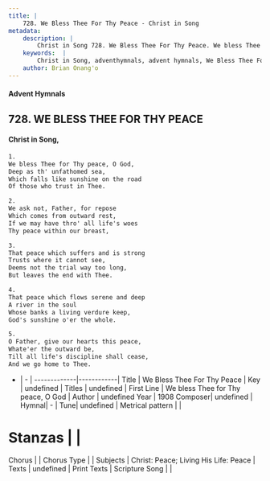 ```yaml
---
title: |
    728. We Bless Thee For Thy Peace - Christ in Song
metadata:
    description: |
        Christ in Song 728. We Bless Thee For Thy Peace. We bless Thee for Thy peace, O God, Deep as th' unfathomed sea, Which falls like sunshine on the road Of those who trust in Thee.
    keywords:  |
        Christ in Song, adventhymnals, advent hymnals, We Bless Thee For Thy Peace, We bless Thee for Thy peace, O God. 
    author: Brian Onang'o
---
```


#### Advent Hymnals
## 728. WE BLESS THEE FOR THY PEACE
####  Christ in Song,

```txt
1.
We bless Thee for Thy peace, O God,
Deep as th' unfathomed sea,
Which falls like sunshine on the road
Of those who trust in Thee.

2.
We ask not, Father, for repose
Which comes from outward rest,
If we may have thro' all life's woes
Thy peace within our breast,

3.
That peace which suffers and is strong
Trusts where it cannot see,
Deems not the trial way too long,
But leaves the end with Thee.

4.
That peace which flows serene and deep
A river in the soul
Whose banks a living verdure keep,
God's sunshine o'er the whole.

5.
O Father, give our hearts this peace,
Whate'er the outward be,
Till all life's discipline shall cease,
And we go home to Thee.

```

- |   -  |
-------------|------------|
Title | We Bless Thee For Thy Peace |
Key | undefined |
Titles | undefined |
First Line | We bless Thee for Thy peace, O God |
Author | undefined
Year | 1908
Composer| undefined |
Hymnal|  - |
Tune| undefined |
Metrical pattern | |
# Stanzas |  |
Chorus |  |
Chorus Type |  |
Subjects | Christ: Peace; Living His Life: Peace |
Texts | undefined |
Print Texts | 
Scripture Song |  |
    
